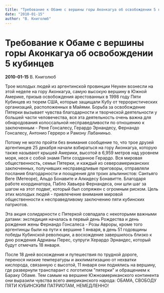 ```yaml
---
title: "Требование к Обаме с вершины горы Аконкагуа об освобождении 5 кубинцев"
date: "2010-01-15"
author: "В. Книголюб"
---
```


# Требование к Обаме с вершины горы Аконкагуа об освобождении 5 кубинцев

**2010-01-15** В. Книголюб

Трое молодых людей из аргентинской провинции Неукен вознесли на этой неделе на гору Аконкагуа, самую высокую вершину в Южной Америке, призыв освобождения арестованных в 1998 году Пяти Кубинцев из тюрем США, которые защищали Кубу от террористических организаций, расположенных в Майями. Борьба за освобождение Пятерки вызывает чувства благодарности и творческой деятельности у большей части человечества, вся эта деятельность очень важна для обнародования колоссальной несправедливости по отношению к заключенным - Рене Гонсалесу, Герардо Эрнандесу, Фернандо Гонсалесу, Антонио Герреро и Рамону Лабаниньо.

Потому не могло пройти без внимания сообщение то, что трое друзей аргентинцев 25 декабря начали взбираться на гору Аконкагуа, которую также называют крышей Америки, высотой в 6,959 метров над уровнем моря, неся с собой знамя Пяти созданное Герардо. Вся мировая общественность, семьи Пятерки, и каждый из североамериканских заключенных, получивших несправедливые приговоры, отправляли послания благодарности и поощрения для троих альпинистов: Сантьяго Веге (Метеоре), Альдо Бонавите и Алкидесу Бонавитте. Благодаря работе координатора, Пабло Хавьера Фернандеса, они шли шаг за шагом на этот подвиг, который был сопряжен с огромным риском. Цель этих молодых людей - привлечение внимания мировой общественности к несправедливому заключению пяти кубинских патриотов.

Эта акция солидарности с Пятеркой совпадала с некоторыми важными датами: экспедиция началась в первый день Рождества и день рождения жены Фернандо Гонсалеса - Розы Авроры, кроме того аргентинцы были на пути к вершине 1 января, в день 51 годовщины победы Кубинской революции, а восхождение завершилось близко к дню рождения Адрианы Перес, супруги Херардо Эрнандес, который будут отмечать 18 января.

После 18 дней восхождения и путешествия по трудной дороге, перенося низкие температуры и акклиматизацию от нехватки кислорода, связанную с высотой, 11 января они поднялись на вершину, где развернули транспарант с логотипом "пятерки" и обращением к Бараку Обаме. Тем самым на вершине Южноамериканского континента они выразили чувства всего американского народа: ОБАМА, СВОБОДУ ПЯТИ КУБИНСКИМ ПАТРИОТАМ, НЕМЕДЛЕННО!